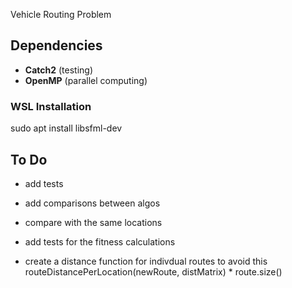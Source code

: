 Vehicle Routing Problem

## Dependencies
- **Catch2** (testing)
- **OpenMP** (parallel computing)

### WSL Installation
sudo apt install libsfml-dev

## To Do
 - add tests
 - add comparisons between algos
 - compare with the same locations

 - add tests for the fitness calculations
 - create a distance function for indivdual routes to avoid this routeDistancePerLocation(newRoute, distMatrix) * route.size()